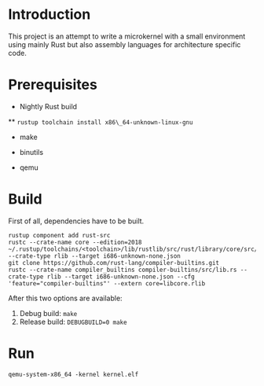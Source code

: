 # Introduction

This project is an attempt to write a microkernel with a small environment using mainly Rust but also assembly languages for architecture specific code.

# Prerequisites

* Nightly Rust build

** `rustup toolchain install x86\_64-unknown-linux-gnu`

* make

* binutils

* qemu

# Build

First of all, dependencies have to be built.

```console
rustup component add rust-src
rustc --crate-name core --edition=2018 ~/.rustup/toolchains/<toolchain>/lib/rustlib/src/rust/library/core/src/lib.rs --crate-type rlib --target i686-unknown-none.json
git clone https://github.com/rust-lang/compiler-builtins.git
rustc --crate-name compiler_builtins compiler-builtins/src/lib.rs --crate-type rlib --target i686-unknown-none.json --cfg 'feature="compiler-builtins"' --extern core=libcore.rlib
```

After this two options are available:

1) Debug build: `make`
2) Release build: `DEBUGBUILD=0 make`

# Run

```console
qemu-system-x86_64 -kernel kernel.elf
```

